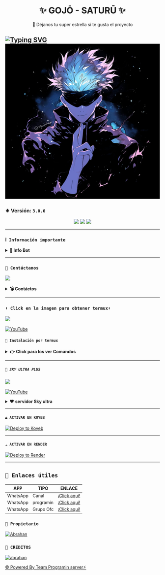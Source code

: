<h1 align="center">✨ GOJŌ - SATURŪ ✨</h1>
<p align="center">🌟 Déjanos tu super estrella si te gusta el proyecto</p>

[![Typing SVG](https://readme-typing-svg.demolab.com?font=Fira+Code&pause=1000&color=FF0000&lines=Bienvenido+al+Repositorio;azumi+-+Bot+-+MD;Gracias+por+preferirnos;Creado+por+abrahan+y+su+staff+gabriel+Dev-+fedexyz13+JhonatanG;💨🔥+BOOM!!!;💨🔥)](https://git.io/typing-svg)
![Azumi](https://raw.githubusercontent.com/El-brayan502/dat3/main/uploads/ae6c76-1760912443759.jpg)
---

### ⚜️ Versión: `3.0.0`

<div align="center">
  <a href="https://wa.me/573237649689"><img src="https://img.shields.io/badge/Dueño-00802f?style=for-the-badge&logo=whatsapp&logoColor=white" /></a>
  <a href="https://wa.me/573237649689"><img src="https://img.shields.io/badge/Soporte-00802f?style=for-the-badge&logo=whatsapp&logoColor=white" /></a>
  <a href="https://www.youtube.com/@abrahan987"><img src="https://img.shields.io/badge/YouTube-FF0000?style=for-the-badge&logo=youtube&logoColor=white" /></a>
</div>

---

### **`❕️ Información importante`**

<details>
 <summary><b> 🔱 Info Bot</b></summary>

* Este proyecto **no está afiliado de ninguna manera** con `WhatsApp`, `Inc. WhatsApp` es una marca registrada de `WhatsApp LLC`, y este bot es un **desarrollo independiente** que **no tiene ninguna relación oficial con la compañía**.

</details>

---

### **`💭 Contáctanos`**

<a
href="https://wa.me/573237649689?text="><img src="https://qu.ax/ugHh.jpg" height="125px"></a>

<details>
<summary><b> 💣 Contáctos</b></summary>

* https://wa.me/573237649689

---


</details>

---

### **`⬇️ Click en la imagen para obtener termux⬇️`**
<a
href="https://www.mediafire.com/file/3hsvi3xkpq3a64o/termux_118.a"><img src="https://qu.ax/finc.jpg" height="125px"></a>

<div align=>

[![YouTube](https://img.shields.io/badge/Tutorial-instalacion-FF0000?style=for-the-badge&logo=youTube&logoColor=white)](https://youtu.be/JICVzI0sOLk?si=1GJ3_vl_TNpfb9Iv)
 

#### **`💨 Instalación por termux`**

<details>
 <summary><b> 👉 Click para los ver Comandos</b></summary>

#### **🪄 Instalación manual por termux**
> copie y peguen en termux uno por uno 
```bash
termux-setup-storage
```

```bash
apt update && apt upgrade && pkg install -y git nodejs ffmpeg imagemagick yarn
```

```bash
git clone https://github.com/Diomar-s/Kakaroto-Bot-MD && cd Kakaroto-Bot-MD
```

```bash
yarn install && npm install
```

```bash
npm start
```
> si despues de poner el numero de WhatsApp, y sale letras en roja no se preocupe es normal 
---

#### **🟢 Activar en caso de detenerse en termux**

Si después de instalar el bot en Termux se detiene (pantalla en blanco, pérdida de conexión a Internet, reinicio del dispositivo), sigue estos pasos:

1. Abre Termux y navega al directorio del bot:
    ```bash
    cd azumi-bot
    ```

2. Inicia el bot nuevamente:
    ```bash
    npm start
    ```

---

#### **🍬 Obtener otro codigo qr en termux**

Si después de instalar el bot en Termux y iniciar la session del bot (el numero se va a soporte, se cierra la conexión o demorastes al conectar), sigue estos pasos:

1. Abre Termux y navega al directorio del bot:
    ```bash
    cd azumi-Bot-MD
    ```

2. Elimina la carpeta MiniSession:
    ```bash
    rm -rf azumisesion
    ```

3. Inicia el bot nuevamente:
    ```bash
    npm start
    ```

---

### **😼 Para activar 24/7 (termux)**

> comando para obtener la bot 24/7 en termux

```bash
npm i -g pm2 && pm2 start index.js && pm2 save && pm2 logs
```

---

</details>

---

##### **`🌟 SKY ULTRA PLUS`**

<a
href="https://dash.skyultraplus.com"><img src="https://qu.ax/zFzXF.png" height="125px"></a>

<div align=>

[![YouTube](https://img.shields.io/badge/SkyUltraPlus-Host-FF0000?style=for-the-badge&logo=youtube&logoColor=white)](https://youtu.be/fZbcCLpSH6Y?si=1sDen7Bzmb7jVpAI)
 

<details>
 <summary><b> ❤️ servidor Sky ultra</b></summary>

* Estado Sky [`Status`](https://estado.skyultraplus.com)
* Dash Sky[`Dash`](https://dash.skyultraplus.com)
* Panel Sky [`Panel`](https://panel.skyultraplus.com)
* Canal de WhatsApp [`Canal Sky`](https://whatsapp.com/channel/0029VakUvreFHWpyWUr4Jr0g)
* Comunidad Sky [`Click`](https://chat.whatsapp.com/KGPhTIfgOzZCMNqoc3R7OW)

---


</details>

----- 
#### **`⏏️ ACTIVAR EN KOYEB`**
[![Deploy to Koyeb](https://binbashbanana.github.io/deploy-buttons/buttons/remade/koyeb.svg)](https://app.koyeb.com/deploy?type=git&repository=github.com/Diomar-s/azumi-MD&branch=master&name=kakarotobot-md)

------------------
#### **`☁️ ACTIVAR EN RENDER`**
[![Deploy to Render](https://binbashbanana.github.io/deploy-buttons/buttons/remade/render.svg)](https://dashboard.render.com/blueprint/new?repo=https%3A%2F%2Fgithub.com%2FDiomar-s%2Fazumi-Bot-MD)



</details>

---

## **`🔗 Enlaces útiles`**

| APP | TIPO | ENLACE |
|------|-------------|-------|
| WhatsApp | Canal | [¡Click aquí!](https://whatsapp.com/channel/0029VaehG4gKmCPX449RbA2T) |
| WhatsApp | programin | [¡Click aquí!](https://whatsapp.com/channel/0029VaehG4gKmCPX449RbA2T) |
| WhatsApp | Grupo Ofc | [¡Click aquí!](https://whatsapp.com/channel/0029VaehG4gKmCPX449RbA2T) |
 

### **`🔱 Propietario`**
<a
href="https://github.com/abraham987"><img src="https://qu.ax/OzNcz.jpg" width="130" height="130" alt="Abrahan"/></a>

</a> 



### **`🌹 CREDITOS`**
<a
href="https://github.com/abrahan-m"><img src="https://github.com/abrahan.png" width="140" height="140" alt="abrahan"/></a>

[© Powered By Team Programin server⚡︎](https://whatsapp.com/channel/0029VaehG4gKmCPX449RbA2T)
